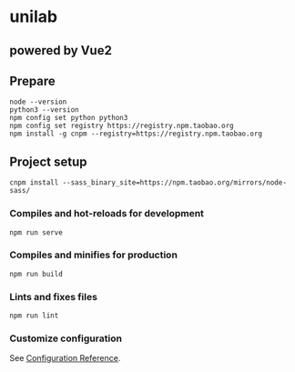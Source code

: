 # unilab

## powered by Vue2

## Prepare
```
node --version
python3 --version
npm config set python python3
npm config set registry https://registry.npm.taobao.org
npm install -g cnpm --registry=https://registry.npm.taobao.org
```

## Project setup
```
cnpm install --sass_binary_site=https://npm.taobao.org/mirrors/node-sass/
```

### Compiles and hot-reloads for development
```
npm run serve
```

### Compiles and minifies for production
```
npm run build
```

### Lints and fixes files
```
npm run lint
```

### Customize configuration
See [Configuration Reference](https://cli.vuejs.org/config/).

